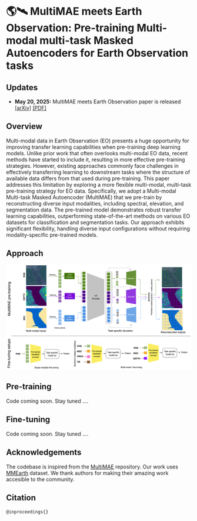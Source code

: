 # 🌎🛰️ MultiMAE meets Earth Observation: Pre-training Multi-modal multi-task Masked Autoencoders for Earth Observation tasks


## Updates
- **May 20, 2025:** MultiMAE meets Earth Observation paper is released [[arXiv]]()  [[PDF]]()

## Overview
Multi-modal data in Earth Observation (EO) presents a huge opportunity for improving transfer learning capabilities when pre-training deep learning models. Unlike prior work that often overlooks multi-modal EO data, recent methods have started to include it, resulting in more effective pre-training strategies. However, existing approaches commonly face challenges in effectively transferring learning to downstream tasks where the structure of available data differs from that used during pre-training. This paper addresses this limitation by exploring a more flexible multi-modal, multi-task pre-training strategy for EO data. Specifically, we adopt a Multi-modal Multi-task Masked Autoencoder (MultiMAE) that we pre-train by reconstructing diverse input modalities, including spectral, elevation, and segmentation data. The pre-trained model demonstrates robust transfer learning capabilities, outperforming state-of-the-art methods on various EO datasets for classification and segmentation tasks. Our approach exhibits significant flexibility, handling diverse input configurations without requiring modality-specific pre-trained models.

## Approach

<img width="1096" alt="image" src="images/main_arch.png">

## Pre-training
Code coming soon. Stay tuned ....

## Fine-tuning
Code coming soon. Stay tuned ....


## Acknowledgements
The codebase is inspired from the [MultiMAE](https://github.com/EPFL-VILAB/MultiMAE) repository. Our work uses [MMEarth](https://github.com/vishalned/MMEarth-data) dataset. We thank authors for making their amazing work accesible to the community. 

## Citation
```
@inproceedings{}
```